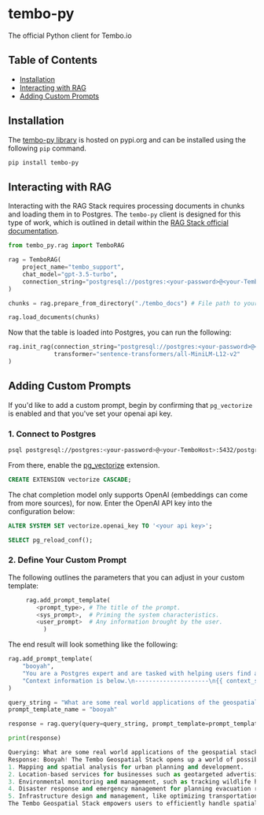 # tembo-py

The official Python client for Tembo.io

## Table of Contents

- [Installation](#installation)
- [Interacting with RAG](#interacting-with-rag)
- [Adding Custom Prompts](#adding-custom-prompts)

## Installation

The [tembo-py library](https://pypi.org/project/tembo-py/) is hosted on pypi.org and can be installed using the following `pip` command.

```bash
pip install tembo-py
```

## Interacting with RAG

Interacting with the RAG Stack requires processing documents in chunks and loading them in to Postgres.
The `tembo-py` client is designed for this type of work, which is outlined in detail within the [RAG Stack official documentation](https://tembo.io/docs/tembo-stacks/rag#build-a-support-agent-with-tembo-rag).

```python
from tembo_py.rag import TemboRAG

rag = TemboRAG(
    project_name="tembo_support",
    chat_model="gpt-3.5-turbo",
    connection_string="postgresql://postgres:<your-password>@<your-TemboHost>:5432/postgres"
)

chunks = rag.prepare_from_directory("./tembo_docs") # File path to your loadable data

rag.load_documents(chunks)
```

Now that the table is loaded into Postgres, you can run the following:

```python
rag.init_rag(connection_string="postgresql://postgres:<your-password>@<your-TemboHost>:5432/postgres",
             transformer="sentence-transformers/all-MiniLM-L12-v2"
)
```

## Adding Custom Prompts

If you'd like to add a custom prompt, begin by confirming that `pg_vectorize` is enabled and that you've set your openai api key.

### 1. Connect to Postgres

```bash
psql postgresql://postgres:<your-password>@<your-TemboHost>:5432/postgres
```

From there, enable the [pg_vectorize](https://github.com/tembo-io/pg_vectorize) extension.

```sql
CREATE EXTENSION vectorize CASCADE;
```

The chat completion model only supports OpenAI (embeddings can come from more sources), for now.
Enter the OpenAI API key into the configuration below:

```sql
ALTER SYSTEM SET vectorize.openai_key TO '<your api key>';
```

```sql
SELECT pg_reload_conf();
```

### 2. Define Your Custom Prompt

The following outlines the parameters that you can adjust in your custom template:

```python
     rag.add_prompt_template(
        <prompt_type>, # The title of the prompt.
        <sys_prompt>,  # Priming the system characteristics.
        <user_prompt>  # Any information brought by the user.
          )
```

The end result will look something like the following:

```python
rag.add_prompt_template(
    "booyah", 
    "You are a Postgres expert and are tasked with helping users find answers in Tembo documentation. You should prioritize answering questions using the provided context, but can draw from your expert Postgres experience where documentation is lacking. Avoid statements like based on the documentation... and also you love to say booyah! alot.",
    "Context information is below.\n---------------------\n{{ context_str }}\n---------------------\nGiven the Tembo documentation information and your expert Postgres knowledge, answer the question.\n Question: {{ query_str }}\nAnswer:"
)

query_string = "What are some real world applications of the geospatial stack?"
prompt_template_name = "booyah"

response = rag.query(query=query_string, prompt_template=prompt_template_name).chat_response

print(response)

Querying: What are some real world applications of the geospatial stack?
Response: Booyah! The Tembo Geospatial Stack opens up a world of possibilities for real-world applications leveraging its spatial database capabilities in Postgres. Some common applications include:
1. Mapping and spatial analysis for urban planning and development.
2. Location-based services for businesses such as geotargeted advertising or route optimization for delivery services.
3. Environmental monitoring and management, such as tracking wildlife habitats or analyzing climate data.
4. Disaster response and emergency management for planning evacuation routes or assessing impact areas.
5. Infrastructure design and management, like optimizing transportation networks or locating new facilities based on geographical factors.
The Tembo Geospatial Stack empowers users to efficiently handle spatial objects, execute location queries, and tackle GIS workloads for a wide range of industries and use cases.
```

